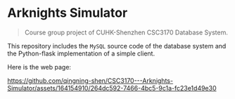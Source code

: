 # Arknights Simulator
> Course group project of CUHK-Shenzhen CSC3170 Database System.
>

This repository includes the `MySQL` source code of the database system and the Python-flask implementation of a simple client.

Here is the web page:

https://github.com/qingning-shen/CSC3170---Arknights-Simulator/assets/164154910/264dc592-7466-4bc5-9c1a-fc23e1d49e30
